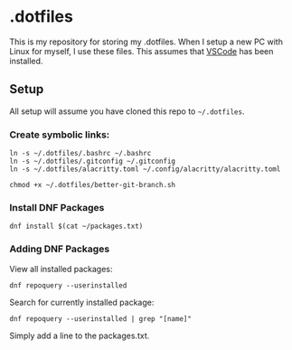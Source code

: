 # .dotfiles

This is my repository for storing my .dotfiles. When I setup a new PC with Linux for myself, I use these files. This assumes that [VSCode](https://code.visualstudio.com/) has been installed.

## Setup

All setup will assume you have cloned this repo to `~/.dotfiles`.

### Create symbolic links:

```
ln -s ~/.dotfiles/.bashrc ~/.bashrc
ln -s ~/.dotfiles/.gitconfig ~/.gitconfig
ln -s ~/.dotfiles/alacritty.toml ~/.config/alacritty/alacritty.toml

chmod +x ~/.dotfiles/better-git-branch.sh
```

### Install DNF Packages

```
dnf install $(cat ~/packages.txt)
```

### Adding DNF Packages

View all installed packages:

```
dnf repoquery --userinstalled
```

Search for currently installed package:

```
dnf repoquery --userinstalled | grep "[name]"
```

Simply add a line to the packages.txt.

